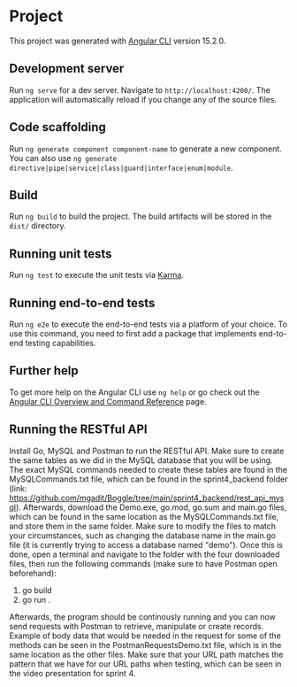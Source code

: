 # Project

This project was generated with [Angular CLI](https://github.com/angular/angular-cli) version 15.2.0.

## Development server

Run `ng serve` for a dev server. Navigate to `http://localhost:4200/`. The application will automatically reload if you change any of the source files.

## Code scaffolding

Run `ng generate component component-name` to generate a new component. You can also use `ng generate directive|pipe|service|class|guard|interface|enum|module`.

## Build

Run `ng build` to build the project. The build artifacts will be stored in the `dist/` directory.

## Running unit tests

Run `ng test` to execute the unit tests via [Karma](https://karma-runner.github.io).

## Running end-to-end tests

Run `ng e2e` to execute the end-to-end tests via a platform of your choice. To use this command, you need to first add a package that implements end-to-end testing capabilities.

## Further help

To get more help on the Angular CLI use `ng help` or go check out the [Angular CLI Overview and Command Reference](https://angular.io/cli) page.

## Running the RESTful API

Install Go, MySQL and Postman to run the RESTful API. Make sure to create the same tables as we did in the MySQL database that you will be using. The exact MySQL commands needed to create these tables are found in the MySQLCommands.txt file, which can be found in the sprint4_backend folder (link: https://github.com/mgadit/Boggle/tree/main/sprint4_backend/rest_api_mysql). Afterwards, download the Demo.exe, go.mod, go.sum and main.go files, which can be found in the same location as the MySQLCommands.txt file, and store them in the same folder. Make sure to modify the files to match your circumstances, such as changing the database name in the main.go file (it is currently trying to access a database named "demo"). Once this is done, open a terminal and navigate to the folder with the four downloaded files, then run the following commands (make sure to have Postman open beforehand):

1. go build
2. go run .

Afterwards, the program should be continously running and you can now send requests with Postman to retrieve, manipulate or create records. Example of body data that would be needed in the request for some of the methods can be seen in the PostmanRequestsDemo.txt file, which is in the same location as the other files. Make sure that your URL path matches the pattern that we have for our URL paths when testing, which can be seen in the video presentation for sprint 4.
